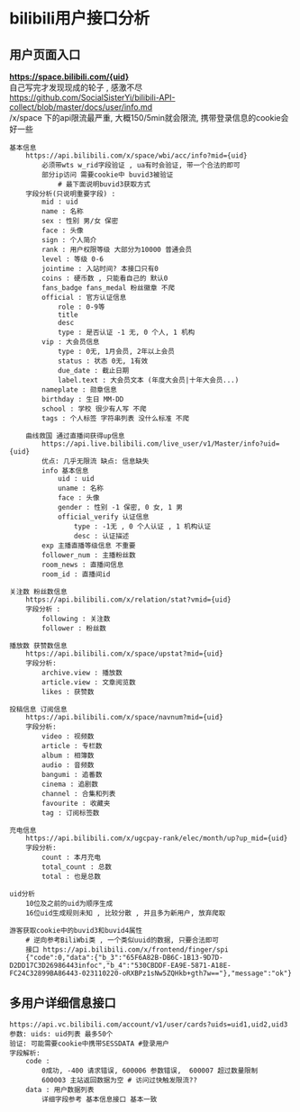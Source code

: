 # bilibili用户接口分析

## 用户页面入口

**https://space.bilibili.com/{uid}**   
自己写完才发现现成的轮子 , 感激不尽 https://github.com/SocialSisterYi/bilibili-API-collect/blob/master/docs/user/info.md    
/x/space 下的api限流最严重, 大概150/5min就会限流, 携带登录信息的cookie会好一些

    基本信息 
        https://api.bilibili.com/x/space/wbi/acc/info?mid={uid}
            必须带wts w_rid字段验证 , ua有时会验证, 带一个合法的即可
            部分ip访问 需要cookie中 buvid3被验证
                # 最下面说明buvid3获取方式
        字段分析(只说明重要字段) :
            mid : uid
            name : 名称
            sex : 性别 男/女 保密
            face : 头像
            sign : 个人简介
            rank : 用户权限等级 大部分为10000 普通会员
            level : 等级 0-6
            jointime : 入站时间? 本接口只有0
            coins : 硬币数 , 只能看自己的 默认0
            fans_badge fans_medal 粉丝徽章 不爬
            official : 官方认证信息
                role : 0-9等 
                title
                desc
                type : 是否认证 -1 无, 0 个人, 1 机构
            vip : 大会员信息
                type : 0无, 1月会员, 2年以上会员
                status : 状态 0无, 1有效
                due_date : 截止日期
                label.text : 大会员文本 (年度大会员|十年大会员...)
            nameplate : 勋章信息
            birthday : 生日 MM-DD
            school : 学校 很少有人写 不爬
            tags : 个人标签 字符串列表 没什么标准 不爬

        曲线救国 通过直播间获得up信息
            https://api.live.bilibili.com/live_user/v1/Master/info?uid={uid}
            优点: 几乎无限流 缺点: 信息缺失
            info 基本信息
                uid : uid
                uname : 名称
                face : 头像
                gender : 性别 -1 保密, 0 女, 1 男
                official_verify 认证信息
                    type : -1无 , 0 个人认证 , 1 机构认证
                    desc : 认证描述
            exp 主播直播等级信息 不重要
            follower_num : 主播粉丝数
            room_news : 直播间信息
            room_id : 直播间id

    关注数 粉丝数信息
        https://api.bilibili.com/x/relation/stat?vmid={uid}
        字段分析 :
            following : 关注数
            follower : 粉丝数

    播放数 获赞数信息
        https://api.bilibili.com/x/space/upstat?mid={uid}
        字段分析:
            archive.view : 播放数
            article.view : 文章阅览数
            likes : 获赞数

    投稿信息 订阅信息
        https://api.bilibili.com/x/space/navnum?mid={uid}
        字段分析:
            video : 视频数
            article : 专栏数
            album : 相簿数
            audio : 音频数
            bangumi : 追番数
            cinema : 追剧数
            channel : 合集和列表
            favourite : 收藏夹
            tag : 订阅标签数

    充电信息
        https://api.bilibili.com/x/ugcpay-rank/elec/month/up?up_mid={uid}
        字段分析:
            count : 本月充电
            total_count : 总数
            total : 也是总数

    uid分析
        10位及之前的uid为顺序生成
        16位uid生成规则未知 , 比较分散 , 并且多为新用户, 放弃爬取

    游客获取cookie中的buvid3和buvid4属性
        # 逆向参考BiliWbi类 , 一个类似uuid的数据, 只要合法即可
        接口 https://api.bilibili.com/x/frontend/finger/spi   
        {"code":0,"data":{"b_3":"65F6A82B-DB6C-1B13-9D7D-D2DD17C3D26986443infoc","b_4":"530CBDDF-EA9E-5871-A18E-FC24C32899BA86443-023110220-oRXBPz1sNw5ZQHkb+gth7w=="},"message":"ok"}

## 多用户详细信息接口
    https://api.vc.bilibili.com/account/v1/user/cards?uids=uid1,uid2,uid3
    参数: uids: uid列表 最多50个
    验证: 可能需要cookie中携带SESSDATA #登录用户 
    字段解析: 
        code : 
            0成功, -400 请求错误, 600006 参数错误,  600007 超过数量限制
            600003 主站返回数据为空 # 访问过快触发限流??
        data : 用户数据列表
            详细字段参考 基本信息接口 基本一致
